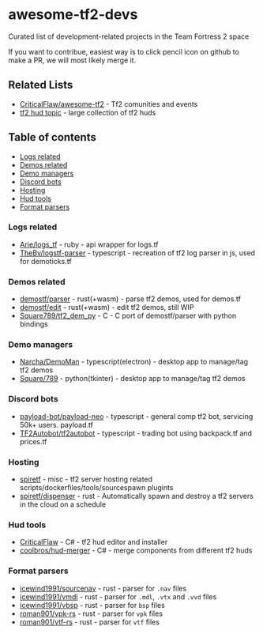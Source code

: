 # awesome-tf2-devs
Curated list of development-related projects in the Team Fortress 2 space

If you want to contribue, easiest way is to click pencil icon on github to make a PR, we will most likely merge it.

## Related Lists
  * [CriticalFlaw/awesome-tf2](https://github.com/CriticalFlaw/awesome-tf2) - Tf2 comunities and events
  * [tf2 hud topic](https://github.com/topics/tf2-hud) - large collection of tf2 huds
  

## Table of contents
- [Logs related](#Logs-related)
- [Demos related](#Demos-related)
- [Demo managers](#Demo-managers)
- [Discord bots](#Discord-bots)
- [Hosting](#Hosting)
- [Hud tools](#Hud-tools)
- [Format parsers](#Format-parsers)

### Logs related
  * [Arie/logs_tf](https://github.com/Arie/logs_tf) - ruby - api wrapper for logs.tf
  * [TheBv/logstf-parser](https://github.com/TheBv/logstf-parser) - typescript - recreation of tf2 log parser in js, used for demoticks.tf

### Demos related
  * [demostf/parser](https://github.com/demostf/parser) - rust(+wasm) - parse tf2 demos, used for demos.tf
  * [demostf/edit](https://github.com/demostf/edit) - rust(+wasm) - edit tf2 demos, still WIP
  * [Square789/tf2_dem_py](https://github.com/Square789/tf2_dem_py) - C - C port of demostf/parser with python bindings

### Demo managers
  * [Narcha/DemoMan](https://github.com/Narcha/DemoMan) - typescript(electron) - desktop app to manage/tag tf2 demos 
  * [Square/789](https://github.com/Square789/Demomgr) - python(tkinter) - desktop app to manage/tag tf2 demos

### Discord bots
  * [payload-bot/payload-neo](https://github.com/payload-bot/payload-neo) - typescript - general comp tf2 bot, servicing 50k+ users. payload.tf
  * [TF2Autobot/tf2autobot](https://github.com/TF2Autobot/tf2autobot) - typescript - trading bot using backpack.tf and prices.tf

### Hosting
  * [spiretf](https://github.com/spiretf) - misc - tf2 server hosting related scripts/dockerfiles/tools/sourcespawn plugints
  * [spiretf/dispenser](https://github.com/spiretf/dispenser) - rust - Automatically spawn and destroy a tf2 servers in the cloud on a schedule
  
### Hud tools
  * [CriticalFlaw](https://github.com/CriticalFlaw/TF2HUD.Editor) - C# - tf2 hud editor and installer
  * [coolbros/hud-merger](https://github.com/cooolbros/hud-merger) - C# - merge components from different tf2 huds

### Format parsers
  * [icewind1991/sourcenav](https://github.com/icewind1991/sourcenav) - rust - parser for `.nav` files
  * [icewind1991/vmdl](https://github.com/icewind1991/vmdl) - rust - parser for `.mdl`, `.vtx` and `.vvd` files
  * [icewind1991/vbsp](https://github.com/icewind1991/vbsp) - rust - parser for `bsp` files
  * [roman901/vpk-rs](https://github.com/roman901/vpk-rs) - rust - parser for `vpk` files
  * [roman901/vtf-rs](https://github.com/roman901/vtf-rs) - rust - parser for `vtf` files
